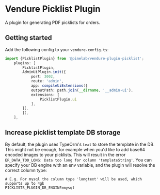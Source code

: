 # Vendure Picklist Plugin

A plugin for generating PDF picklists for orders.

## Getting started

Add the following config to your `vendure-config.ts`:

```ts
import {PicklistPlugin} from '@pinelab/vendure-plugin-picklist';
    plugins: [
        PicklistPlugin,
        AdminUiPlugin.init({
            port: 3002,
            route: 'admin',
            app: compileUiExtensions({
            outputPath: path.join(__dirname, '__admin-ui'),
            extensions: [
                PicklistPlugin.ui
            ],
        }),
        }),
    ],
```

## Increase picklist template DB storage

By default, the plugin uses TypeOrm's `text` to store the template in the DB. This might not be enough, for example when you'd like to add base64 encoded images to your picklists. This will result in the error `ER_DATA_TOO_LONG: Data too long for column 'templateString'`. You can specify your DB engine with an env variable, and the plugin will resolve the correct column type:

```shell
# E.g. For mysql the column type 'longtext' will be used, which supports up to 4gb
PICKLISTS_PLUGIN_DB_ENGINE=mysql
```
